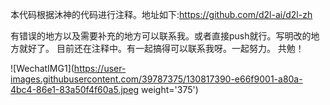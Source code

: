 本代码根据沐神的代码进行注释。地址如下:https://github.com/d2l-ai/d2l-zh

有错误的地方以及需要补充的地方可以联系我。或者直接push就行。写明改的地方就好了。
目前还在注释中。有一起搞得可以联系我呀。一起努力。
共勉！

![WechatIMG1](https://user-images.githubusercontent.com/39787375/130817390-e66f9001-a80a-4bc4-86e1-83a50f4f60a5.jpeg weight='375')
